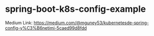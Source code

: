 # spring-boot-k8s-config-example

Medium Link:
https://medium.com/@mguney53/kubernetesde-spring-config-y%C3%B6netimi-5caed99d8fdd
